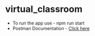 # virtual_classroom
* To run the app use - npm run start <br>
* Postman Documentation - <a href ="https://app.getpostman.com/join-team?invite_code=1ae21ecc35ab0023faab95749a4b0152&target_code=77238d2fe06119d1a74130df2bc5339c">Click here</a> <br>
